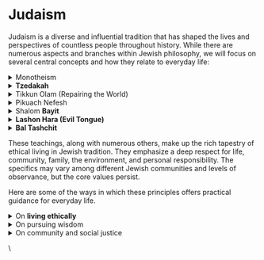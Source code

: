 # Judaism

Judaism is a diverse and influential tradition that has shaped the lives and perspectives of countless people throughout history. While there are numerous aspects and branches within Jewish philosophy, we will focus on several central concepts and how they relate to everyday life:

<details>

<summary>Monotheism</summary>

At the core of Jewish philosophy is the belief in one God who is the creator and sustainer of the universe. This belief forms the foundation for Jewish ethics, rituals, and worldview. In everyday life, monotheism can guide individuals to live purposefully, with a sense of responsibility and connection to a higher power.\


</details>

<details>

<summary><strong>Tzedakah</strong></summary>

This term, often translated as charity, has a deeper meaning in Jewish ethics. Rooted in the word for "justice", Tzedakah is not seen as a generous act, but rather a duty to ensure a fair distribution of wealth. It encourages Jews to share their resources with those less fortunate.

</details>

<details>

<summary>Tikkun Olam (Repairing the World)</summary>

The concept of Tikkun Olam calls on Jews to actively work towards improving the world and addressing its imperfections. In practical terms, this might involve engaging in acts of charity, volunteering, or advocating for environmental sustainability. By participating in Tikkun Olam, individuals can contribute to positive change and help create a better world for future generations.

</details>

<details>

<summary>Pikuach Nefesh</summary>

This principle means "saving a life" and it overrides almost all other religious considerations. If a life is at stake, Jews are allowed (and required) to break other commandments to save that life. This principle emphasizes the sanctity and value of human life in Jewish ethics.

</details>

<details>

<summary>Shalom <strong>Bayit</strong></summary>

Meaning "peace in the home," this concept emphasizes harmony and respect within family relationships, encouraging Jews to strive for peaceful, loving homes. This concept also extends to the larger community, advocating for peace and harmony in all interpersonal relationships.

</details>

<details>

<summary><strong>Lashon Hara (Evil Tongue)</strong></summary>

This term refers to the prohibition of gossip, even if the information is true. Judaism teaches the power of speech and the potential harm that can be caused by careless words. It fosters respect for the dignity and privacy of others.

</details>

<details>

<summary><strong>Bal Tashchit</strong></summary>

This principle, translating to "Do not destroy," originates from a commandment not to destroy fruit trees when laying siege to a city (Deuteronomy 20:19-20). It has been interpreted in a broader ecological context to discourage waste and encourage environmental responsibility.

</details>

These teachings, along with numerous others, make up the rich tapestry of ethical living in Jewish tradition. They emphasize a deep respect for life, community, family, the environment, and personal responsibility. The specifics may vary among different Jewish communities and levels of observance, but the core values persist.

Here are some of the ways in which these principles offers practical guidance for everyday life.

<details>

<summary>On <strong>living ethically</strong></summary>

Jewish philosophy places a strong emphasis on ethical living and the importance of following moral principles. The Ten Commandments, as well as other teachings found in Jewish texts, provide guidance on various aspects of life, such as honesty, respect for others, and the sanctity of life. By adhering to these principles, individuals can cultivate strong relationships, integrity, and a sense of moral purpose.

</details>

<details>

<summary>On pursuing wisdom</summary>

Judaism values the pursuit of wisdom and knowledge, as reflected in the tradition of Torah study and the reverence for scholars and teachers. In everyday life, this emphasis on learning encourages individuals to seek understanding, engage in critical thinking, and remain open to new perspectives. This pursuit of wisdom can lead to personal growth, intellectual curiosity, and a more nuanced understanding of the world.

</details>

<details>

<summary>On community and social justice</summary>

Judaism underscores the importance of community and the collective responsibilities shared by its members. This emphasis on communal life is evident in the formation of synagogues, Jewish schools, and charitable organizations. In everyday life, the importance of community can inspire individuals to participate actively in communal activities, support one another, and contribute to the greater good.

It also emphasises the importance of social justice, advocating for the rights and well-being of all people, particularly the marginalised and vulnerable. This commitment to justice can inspire individuals to stand up against inequality and injustice, work towards systemic change, and strive to create a more equitable society.

</details>



\

